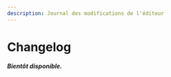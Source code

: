 ```yaml
---
description: Journal des modifications de l'éditeur
---
```


# Changelog

_**Bientôt disponible.**_

